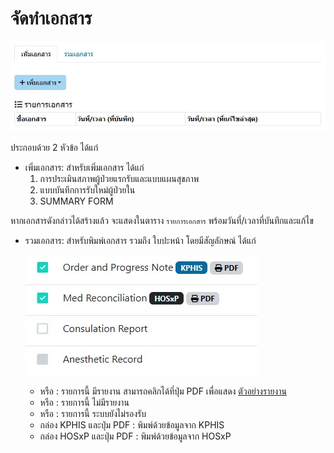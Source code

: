 # จัดทำเอกสาร

![IPD Document Empty](images/ipd-document-empty.webp)

ประกอบด้วย 2 หัวข้อ ได้แก่
* เพิ่มเอกสาร: สำหรับเพิ่มเอกสาร ได้แก่
    1. การประเมินสภาพผู้ป่วยแรกรับและแบบแผนสุขภาพ
    1. แบบบันทึกการรับใหม่ผู้ป่วยใน
    1. SUMMARY FORM

หากเอกสารดังกล่าวได้สร้างแล้ว จะแสดงในตาราง `รายการเอกสาร` พร้อมวันที่/เวลาที่บันทึกและแก้ไข

* รวมเอกสาร: สำหรับพิมพ์เอกสาร รวมถึง ใบปะหน้า โดยมีสัญลักษณ์ ได้แก่

    ![IPD Document Notation](images/ipd-document-notation.webp)

    - <i class="fa fa-check-square"></i> หรือ <i class="fa fa-check-circle"></i> : รายการนี้ มีรายงาน สามารถคลิกได้ที่ปุ่ม <i class="fa fa-print"></i> PDF เพื่อแสดง [ตัวอย่างรายงาน](../tool/document-preview.md)
    - <i class="fa fa-square-o"></i> หรือ <i class="fa fa-circle-o"></i> : รายการนี้ ไม่มีรายงาน
    - <i class="fa fa-square"></i> หรือ <i class="fa fa-circle"></i> : รายการนี้ ระบบยังไม่รองรับ
    - กล่อง KPHIS และปุ่ม <i class="fa fa-print"></i> PDF : พิมพ์ด้วยข้อมูลจาก KPHIS
    - กล่อง HOSxP และปุ่ม <i class="fa fa-print"></i> PDF : พิมพ์ด้วยข้อมูลจาก HOSxP
